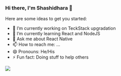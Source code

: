 ### Hi there, I'm Shashidhara 👋


Here are some ideas to get you started:

- 🔭 I’m currently working on TeckStack upgradation
- 🌱 I’m currently learning React and NodeJS
- 💬 Ask me about React Native
- 📫 How to reach me: ...
- 😄 Pronouns: He/His
- ⚡ Fun fact: Doing stuff to help others

<img src="https://github-readme-stats.vercel.app/api?username=saka-8&&show_icons=true&title_color=ferskk&icon_color=4AA557&text_color=B3486F&bg_color=151515"></img>
